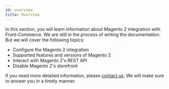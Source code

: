 ```yaml
---
id: overview
title: Overview
---
```


In this section, you will learn information about Magento 2 integration with Front-Commerce. We are still in the process of writing the documentation. But we will cover the following topics:

* Configure the Magento 2 integration
* Supported features and versions of Magento 2
* Interact with Magento 2's REST API
* Disable Magento 2's storefront

If you need more detailed information, please [contact us](mailto:contact@front-commerce.com). We will make sure to answer you in a timely manner.